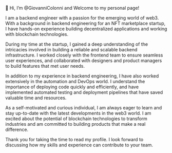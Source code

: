 👋 Hi, I’m @GiovanniColonni and Welcome to my personal page!

I am a backend engineer with a passion for the emerging world of web3. With a background in backend engineering for an NFT marketplace startup, I have hands-on experience building decentralized applications and working with blockchain technologies.

During my time at the startup, I gained a deep understanding of the intricacies involved in building a reliable and scalable backend infrastructure. I worked closely with the frontend team to ensure seamless user experiences, and collaborated with designers and product managers to build features that met user needs.

In addition to my experience in backend engineering, I have also worked extensively in the automation and DevOps world. I understand the importance of deploying code quickly and efficiently, and have implemented automated testing and deployment pipelines that have saved valuable time and resources.

As a self-motivated and curious individual, I am always eager to learn and stay up-to-date with the latest developments in the web3 world. I am excited about the potential of blockchain technologies to transform industries and am committed to building products that make a real difference.

Thank you for taking the time to read my profile. I look forward to discussing how my skills and experience can contribute to your team.
<!---
GiovanniColonni/GiovanniColonni is a ✨ special ✨ repository because its `README.md` (this file) appears on your GitHub profile.
You can click the Preview link to take a look at your changes.
--->
